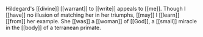 Hildegard's [[divine]] [[warrant]] to [[write]] appeals to [[me]]. Though I [[have]] no illusion of matching her in her triumphs, [[may]] I [[learn]] [[from]] her example. She [[was]] a [[woman]] of [[God]], a [[small]] miracle in the [[body]] of a terranean primate.